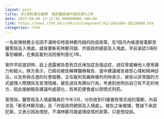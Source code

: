 ```yaml
---
layout: post
title: 涉3項刑事恐嚇罪　稅局職員被判接受感化1年
date: 2022-08-08 13:12:56.000000000 +08:00
link: https://news.rthk.hk/rthk/ch/component/k2/1661406-20220808.htm
categories: rthk
---
```


一名助理稅務主任因不滿時任特首林鄭月娥的防疫政策，在1個月內接連發電郵至醫管局及入境處，威脅要斬死林鄭月娥、炸毀政府總部及入境處，早前承認3項刑事恐嚇罪，在東區裁判法院被判感化1年。

案件早前提訊時，庭上透露被告患有亞氏保加症及強迫症，過往曾威嚇他人使用暴力和縱火。辯方表示，已經向被告解釋醫療報告，當中建議被告接受心理和精神診治，以及參與合適的社會服務。主任裁判官嚴舜儀判刑時表示，被告以非常錯的方式處理人際關係及宣洩情緒，被告過往有類似行為，考慮到他明白自己有不足的地方，因此接納報告建議判處感化，若再犯便會處以禁閉式刑罰。

案情指，醫管局及入境處職員於今年3月，分別收到51歲被告黎志成的電郵，內容涉及「斬死林鄭月娥」及「炸毀政府總部及入境處」。被告之後被捕，警誡下承認犯案，又表示因為憤怒，不滿林鄭月娥處理疫情的政策，只是想投訴。
